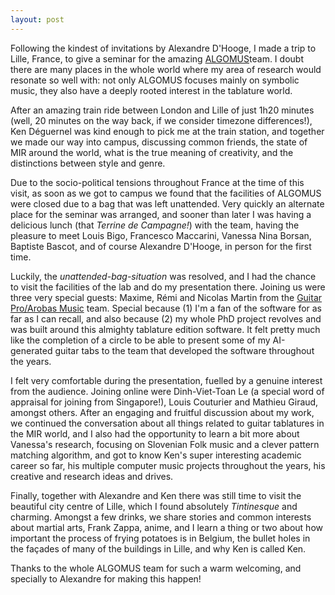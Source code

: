 ```yaml
---
layout: post
---
```


Following the kindest of invitations by Alexandre D'Hooge, I made a trip to Lille, France, to give a seminar for the amazing [ALGOMUS](http://algomus.fr/)team. I doubt there are many places in the whole world where my area of research would resonate so well with: not only ALGOMUS focuses mainly on symbolic music, they also have a deeply rooted interest in the tablature world.

After an amazing train ride between London and Lille of just 1h20 minutes (well, 20 minutes on the way back, if we consider timezone differences!), Ken Déguernel was kind enough to pick me at the train station, and together we made our way into campus, discussing common friends, the state of MIR around the world, what is the true meaning of creativity, and the distinctions between style and genre.

Due to the socio-political tensions throughout France at the time of this visit, as soon as we got to campus we found that the facilities of ALGOMUS were closed due to a bag that was left unattended. Very quickly an alternate place for the seminar was arranged, and sooner than later I was having a delicious lunch (that *Terrine de Campagne!*) with the team, having the pleasure to meet Louis Bigo, Francesco Maccarini, Vanessa Nina Borsan, Baptiste Bascot, and of course Alexandre D'Hooge, in person for the first time.

Luckily, the *unattended-bag-situation* was resolved, and I had the chance to visit the facilities of the lab and do my presentation there. Joining us were three very special guests: Maxime, Rémi and Nicolas Martin from the [Guitar Pro/Arobas Music](https://www.guitar-pro.com/) team. Special because (1) I'm a fan of the software for as far as I can recall, and also because (2) my whole PhD project revolves and was built around this almighty tablature edition software. It felt pretty much like the completion of a circle to be able to present some of my AI-generated guitar tabs to the team that developed the software throughout the years.

I felt very comfortable during the presentation, fuelled by a genuine interest from the audience. Joining online were Dinh-Viet-Toan Le (a special word of appraisal for joining from Singapore!), Louis Couturier and Mathieu Giraud, amongst others. After an engaging and fruitful discussion about my work, we continued the conversation about all things related to guitar tablatures in the MIR world, and I also had the opportunity to learn a bit more about Vanessa's research, focusing on Slovenian Folk music and a clever pattern matching algorithm, and got to know Ken's super interesting academic career so far, his multiple computer music projects throughout the years, his creative and research ideas and drives.

Finally, together with Alexandre and Ken there was still time to visit the beautiful city centre of Lille, which I found absolutely *Tintinesque* and charming. Amongst a few drinks, we share stories and common interests about martial arts, Frank Zappa, anime, and I learn a thing or two about how important the process of frying potatoes is in Belgium, the bullet holes in the façades of many of the buildings in Lille, and why Ken is called Ken.

Thanks to the whole ALGOMUS team for such a warm welcoming, and specially to Alexandre for making this happen!
